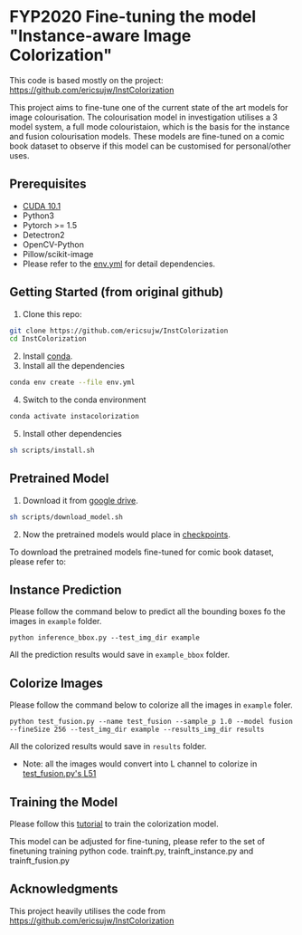 # FYP2020 Fine-tuning the model "Instance-aware Image Colorization"
This code is based mostly on the project:
https://github.com/ericsujw/InstColorization

This project aims to fine-tune one of the current state of the art models for image colourisation. The colourisation model in investigation utilises a 3 model system, a full mode colouristaion, which is the basis for the instance and fusion colourisation models. These models are fine-tuned on a comic book dataset to observe if this model can be customised for personal/other uses.

## Prerequisites
* [CUDA 10.1](https://developer.nvidia.com/cuda-10.1-download-archive-update2)
* Python3
* Pytorch >= 1.5
* Detectron2
* OpenCV-Python
* Pillow/scikit-image
* Please refer to the [env.yml](env.yml) for detail dependencies.

## Getting Started (from original github)
1. Clone this repo:
```sh
git clone https://github.com/ericsujw/InstColorization
cd InstColorization
```
2. Install [conda](https://www.anaconda.com/).
3. Install all the dependencies
```sh
conda env create --file env.yml
```
4. Switch to the conda environment
```sh
conda activate instacolorization
```
5. Install other dependencies
```sh
sh scripts/install.sh
```

## Pretrained Model 
1. Download it from [google drive](https://drive.google.com/open?id=1Xb-DKAA9ibCVLqm8teKd1MWk6imjwTBh).
```sh
sh scripts/download_model.sh
```
2. Now the pretrained models would place in [checkpoints](checkpoints).

To download the pretrained models fine-tuned for comic book dataset, please refer to:

## Instance Prediction
Please follow the command below to predict all the bounding boxes fo the images in `example` folder.
```
python inference_bbox.py --test_img_dir example
```
All the prediction results would save in `example_bbox` folder.

## Colorize Images
Please follow the command below to colorize all the images in `example` foler.
```
python test_fusion.py --name test_fusion --sample_p 1.0 --model fusion --fineSize 256 --test_img_dir example --results_img_dir results
```
All the colorized results would save in `results` folder.

* Note: all the images would convert into L channel to colorize in [test_fusion.py's L51](test_fusion.py#L51)

## Training the Model
Please follow this [tutorial](README_TRAIN.md) to train the colorization model.

This model can be adjusted for fine-tuning, please refer to the set of finetuning training python code. trainft.py, trainft_instance.py and trainft_fusion.py 



## Acknowledgments
This project heavily utilises the code from https://github.com/ericsujw/InstColorization
